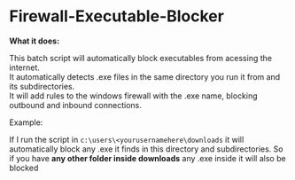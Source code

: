 # Firewall-Executable-Blocker

**What it does:**

This batch script will automatically block executables from acessing the internet.<br>
It automatically detects .exe files in the same directory you run it from and its subdirectories.<br>
It will add rules to the windows firewall with the .exe name, blocking outbound and inbound connections.<br>

Example:

If I run the script in ```c:\users\<yourusernamehere\downloads``` it will automatically block any .exe it finds in this directory and subdirectories.
So if you have **any other folder inside downloads** any .exe inside it will also be blocked
